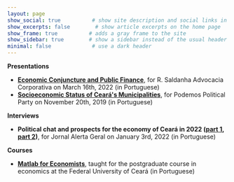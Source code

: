 ```yaml
---
layout: page
show_social: true          # show site description and social links in the footer
show_excerpts: false        # show article excerpts on the home page
show_frame: true          # adds a gray frame to the site
show_sidebar: true        # show a sidebar instead of the usual header
minimal: false             # use a dark header
---
```


**Presentations**
- **[Economic Conjuncture and Public Finance](https://drive.google.com/file/d/153GqzgeOiW4Y_JyjyPNeIUAnSZNLyPW4/view?usp=sharing)**, for R. Saldanha Advocacia Corporativa on March 16th, 2022 (in Portuguese)
- **[Socioeconomic Status of Ceará's Municipalities](https://drive.google.com/file/d/1545m9MkNEEqNXH78bco8TKljIC_U4gxL/view?usp=sharing)**, for Podemos Political Party on November 20th, 2019 (in Portuguese)

**Interviews**
- **Political chat and prospects for the economy of Ceará in 2022 ([part 1](https://www.youtube.com/watch?v=FzPCGlbW86Y), [part 2](https://www.youtube.com/watch?v=Y_YWHRL4VtI))**, for Jornal Alerta Geral on January 3rd, 2022 (in Portuguese)

**Courses**
- **[Matlab for Economists](https://youtube.com/playlist?list=PL1RzT_V0r_GSz6XzNW-1eGdAArKlgShwh)**, taught for the postgraduate course in economics at the Federal University of Ceará (in Portuguese)
